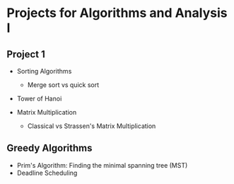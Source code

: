 # Projects for Algorithms and Analysis I

## Project 1

- Sorting Algorithms

  - Merge sort vs quick sort

- Tower of Hanoi

- Matrix Multiplication
  - Classical vs Strassen's Matrix Multiplication

## Greedy Algorithms

- Prim's Algorithm: Finding the minimal spanning tree (MST)
- Deadline Scheduling
